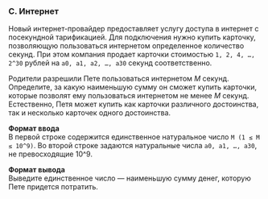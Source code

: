 ### C. Интернет

Новый интернет-провайдер предоставляет услугу доступа в интернет с посекундной тарификацией. 
Для подключения нужно купить карточку, позволяющую пользоваться интернетом определенное количество секунд. 
При этом компания продает карточки стоимостью `1, 2, 4, …, 2^30` рублей на `a0, a1, a2, …, a30` секунд соответственно.

Родители разрешили Пете пользоваться интернетом _M_ секунд. 
Определите, за какую наименьшую сумму он сможет купить карточки, которые позволят ему пользоваться интернетом не менее _M_ секунд. 
Естественно, Петя может купить как карточки различного достоинства, так и несколько карточек одного достоинства.

**Формат ввода**<br>
В первой строке содержится единственное натуральное число `M (1 ≤ M ≤ 10^9)`. 
Во второй строке задаются натуральные числа `a0, a1, …, a30`, не превосходящие 10^9.

**Формат вывода**<br>
Выведите единственное число — наименьшую сумму денег, которую Пете придется потратить.